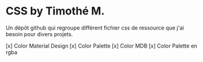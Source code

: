 # CSS by Timothé M.

Un dépôt github qui regroupe différent fichier css de ressource que j'ai besoin pour divers projets.

[x] Color Material Design
   [x] Color Palette
[x] Color MDB
   [x] Color Palette en rgba
